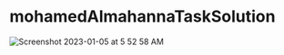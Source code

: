 # mohamedAlmahannaTaskSolution
![Screenshot 2023-01-05 at 5 52 58 AM](https://user-images.githubusercontent.com/28203059/210698569-2356f83c-18db-462a-9f3e-fa8acc3def93.png)
